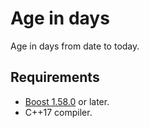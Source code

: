 # Age in days

Age in days from date to today.

## Requirements

- [Boost 1.58.0](https://www.boost.org/users/history/version_1_58_0.html) or later.
- C++17 compiler.